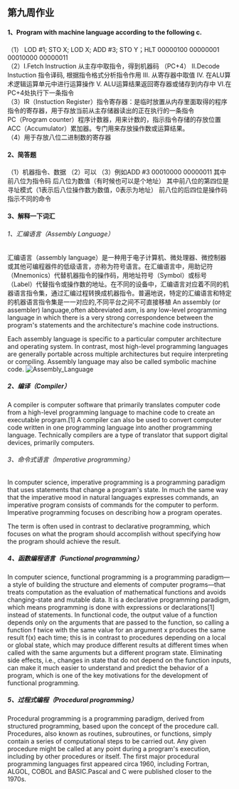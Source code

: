 ## 第九周作业
#### 1、Program with machine language according to the following c.
（1） LOD #1; STO X; LOD X; ADD #3; STO Y；HLT
00000100 00000001
00010000 00000011  
（2）I.Fetch Instruction 从主存中取指令，得到机器码 （PC+4）
II.Decode Instuction 指令译码, 根据指令格式分析指令作用
III. 从寄存器中取值
IV. 在ALU算术逻辑运算单元中进行运算操作
V. ALU运算结果返回寄存器或储存到内存中
VI.在PC+4处执行下一条指令  
（3）IR（Instuction Register）指令寄存器：是临时放置从内存里面取得的程序指令的寄存器，用于存放当前从主存储器读出的正在执行的一条指令  
PC（Program counter）程序计数器，用来计数的，指示指令存储的存放位置  
ACC（Accumulator）累加器。专门用来存放操作数或运算结果。  
（4）用于存放八位二进制数的寄存器

#### 2、简答题
（1）机器指令、数据
（2）可以
（3）例如ADD  #3 00010000 00000011 其中前八位为指令码 后八位为数值（有时候也可以是个地址） 其中前八位的第四位是寻址模式（1表示后八位操作数为数值，0表示为地址） 前八位的后四位是操作码指示不同的命令

#### 3、解释一下词汇
###### 1、汇编语言（Assembly Language）
汇编语言（assembly language）是一种用于电子计算机、微处理器、微控制器或其他可编程器件的低级语言，亦称为符号语言。在汇编语言中，用助记符（Mnemonics）代替机器指令的操作码，用地址符号（Symbol）或标号（Label）代替指令或操作数的地址。在不同的设备中，汇编语言对应着不同的机器语言指令集，通过汇编过程转换成机器指令。普遍地说，特定的汇编语言和特定的机器语言指令集是一一对应的,不同平台之间不可直接移植
An assembly (or assembler) language,often abbreviated asm, is any low-level programming language in which there is a very strong correspondence between the program's statements and the architecture's machine code instructions.

Each assembly language is specific to a particular computer architecture and operating system. In contrast, most high-level programming languages are generally portable across multiple architectures but require interpreting or compiling. Assembly language may also be called symbolic machine code.
![Assembly_Language](https://upload.wikimedia.org/wikipedia/commons/thumb/f/f3/Motorola_6800_Assembly_Language.png/450px-Motorola_6800_Assembly_Language.png)

##### 2、编译（Compiler）
A compiler is computer software that primarily translates computer code from a high-level programming language to machine code to create an executable program.[1] A compiler can also be used to convert computer code written in one programming language into another programming language. Technically compilers are a type of translator that support digital devices, primarily computers. 

###### 3、命令式语言（Imperative programming）
In computer science, imperative programming is a programming paradigm that uses statements that change a program's state. In much the same way that the imperative mood in natural languages expresses commands, an imperative program consists of commands for the computer to perform. Imperative programming focuses on describing how a program operates.

The term is often used in contrast to declarative programming, which focuses on what the program should accomplish without specifying how the program should achieve the result. 

##### 4、函数编程语言（Functional programming）
In computer science, functional programming is a programming paradigm—a style of building the structure and elements of computer programs—that treats computation as the evaluation of mathematical functions and avoids changing-state and mutable data. It is a declarative programming paradigm, which means programming is done with expressions or declarations[1] instead of statements. In functional code, the output value of a function depends only on the arguments that are passed to the function, so calling a function f twice with the same value for an argument x produces the same result f(x) each time; this is in contrast to procedures depending on a local or global state, which may produce different results at different times when called with the same arguments but a different program state. Eliminating side effects, i.e., changes in state that do not depend on the function inputs, can make it much easier to understand and predict the behavior of a program, which is one of the key motivations for the development of functional programming. 

##### 5、过程式编程（Procedural programming）
Procedural programming is a programming paradigm, derived from structured programming, based upon the concept of the procedure call. Procedures, also known as routines, subroutines, or functions, simply contain a series of computational steps to be carried out. Any given procedure might be called at any point during a program's execution, including by other procedures or itself. The first major procedural programming languages first appeared circa 1960, including Fortran, ALGOL, COBOL and BASIC.Pascal and C were published closer to the 1970s. 

